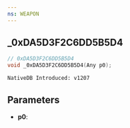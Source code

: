 ```yaml
---
ns: WEAPON
---
```

## _0xDA5D3F2C6DD5B5D4

```c
// 0xDA5D3F2C6DD5B5D4
void _0xDA5D3F2C6DD5B5D4(Any p0);
```

```
NativeDB Introduced: v1207
```

## Parameters
* **p0**:
